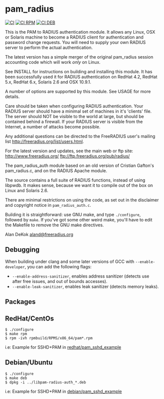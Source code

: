 # pam_radius

[![CI](https://github.com/FreeRADIUS/pam_radius/actions/workflows/ci.yml/badge.svg)](https://github.com/FreeRADIUS/pam_radius/actions/workflows/ci.yml)
[![CI RPM](https://github.com/FreeRADIUS/pam_radius/actions/workflows/ci-rpm.yml/badge.svg)](https://github.com/FreeRADIUS/pam_radius/actions/workflows/ci-rpm.yml)
[![CI DEB](https://github.com/FreeRADIUS/pam_radius/actions/workflows/ci-deb.yml/badge.svg)](https://github.com/FreeRADIUS/pam_radius/actions/workflows/ci-deb.yml)

This is the PAM to RADIUS authentication module.  It allows any
Linux, OSX or Solaris machine to become a RADIUS client for 
authentication and password change requests.  You will need to supply 
your own RADIUS server to perform the actual authentication.

The latest version has a simple merger of the original pam_radius
session accounting code which will work *only* on Linux.

See INSTALL for instructions on building and installing this module.
It has been successfully used it for RADIUS authentication on RedHat 4.2,
RedHat 5.x, RedHat 6.x, Solaris 2.6 and OSX 10.9.1.

A number of options are supported by this module.  See USAGE for
more details.

Care should be taken when configuring RADIUS authentication.  Your
RADIUS server should have a minimal set of machines in it's 'clients'
file.  The server should NOT be visible to the world at large, but
should be contained behind a firewall.  If your RADIUS server is
visible from the Internet, a number of attacks become possible.

Any additional questions can be directed to the FreeRADIUS user's
mailing list http://freeradius.org/list/users.html.

For the latest version and updates, see the main web or ftp site:
http://www.freeradius.org/
ftp://ftp.freeradius.org/pub/radius/

The pam_radius_auth module based on an old version of Cristian
Gafton's pam_radius.c, and on the RADIUS Apache module.

The source contains a full suite of RADIUS functions, instead of
using libpwdb.  It makes sense, because we want it to compile
out of the box on Linux and Solaris 2.6.

There are minimal restrictions on using the code, as set out in the
disclaimer and copyright notice in ``pam_radius_auth.c``.

Building it is straightforward: use GNU make, and type ``./configure``,
followed by ``make``.  If you've got some other weird make, you'll
have to edit the Makefile to remove the GNU make directives.

Alan DeKok <aland@freeradius.org>

## Debugging

When building under clang and some later versions of GCC with `--enable-developer`, you can add the following flags:

- `--enable-address-sanitizer`, enables address sanitizer (detects use after free issues, and out of bounds accesses).
- `--enable-leak-sanitizer`, enables leak sanitizer (detects memory leaks).

## Packages

## RedHat/CentOs

```
$ ./configure
$ make rpm
$ rpm -ivh rpmbuild/RPMS/x86_64/pam*.rpm
```

i.e: Example for SSHD+PAM in [redhat/pam_sshd_example](redhat/pam_sshd_example)

## Debian/Ubuntu

```
$ ./configure
$ make deb
$ dpkg -i ../libpam-radius-auth_*.deb
```

i.e: Example for SSHD+PAM in [debian/pam_sshd_example](debian/pam_sshd_example)
